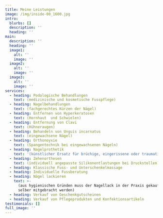 ```yaml
---
title: Meine Leistungen
image: /img/inside-00_1600.jpg
intro:
  blurbs: []
  description: ''
  heading: ''
main:
  description: ''
  heading: ''
  image1:
    alt: ''
    image: ''
  image2:
    alt: ''
    image: ''
  image3:
    alt: ''
    image: ''
services:
  - heading: Podologische Behandlungen
    text: (medizinische und kosmetische Fusspflege)
  - heading: Nagelbehandlungen
    text: (fachgerechtes Kürzen der Nägel)
  - heading: Entfernen von Hyperkeratosen
    text: (Hornhaut  und Schwielen)
  - heading: Entfernung von Clavi
    text: (Hühneraugen)
  - heading: Behandeln von Unguis incarnatus
    text: (eingewachsene Nägel)
  - heading: Orthonoyxie
    text: (Spangentechnik bei eingewachsenen Nägeln)
  - heading: Nagelprothetik
    text: '(künstlicher Ersatz für brüchige, eingerissene oder traumatisierte Nägeln)'
  - heading: Zehenorthesen
    text: (individuell angepasste Silikonentlastungen bei Druckstellen)
  - heading: Klassische Fuss- und Unterschenkelmassage
  - heading: Individuelle Fussberatung
  - heading: Nägel lackieren
    text: >-
      (aus hygienischen Gründen muss der Nagellack in der Praxis gekauft oder
      selber mitgebracht werden)
  - heading: Verkauf von Geschenkgutscheinen
  - heading: Verkauf von Pflegeprodukten und Konfektionsartikeln
testimonials: []
full_image: ''
---
```


